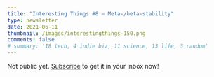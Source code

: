 ```yaml
---
title: "Interesting Things #8 — Meta-/beta-stability"
type: newsletter
date: 2021-06-11
thumbnail: /images/interestingthings-150.png
comments: false
# summary: '18 tech, 4 indie biz, 11 science, 13 life, 3 random'
---
```


Not public yet. [Subscribe](/newsletter) to get it in your inbox now!
